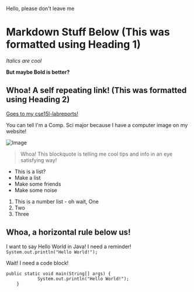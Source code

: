 Hello, please don't leave me

# Markdown Stuff Below (This was formatted using Heading 1)

*Italics are cool*

**But maybe Bold is better?**

## Whoa! A self repeating link! (This was formatted using Heading 2)
[Goes to my cse15l-labreports!](https://floatboat.github.io/cse15l-lab-reports/)

You can tell I'm a Comp. Sci major because I have a computer image on my website!

![Image](https://w7.pngwing.com/pngs/261/956/png-transparent-macbook-pro-laptop-apple-imac-vintage-computer-angle-electronics-computer.png)

> Whoa! This blockquote is telling me cool tips and info in an eye satisfying way!

* This is a list? 
* Make a list
* Make some friends
* Make some noise

1. This is a number list - oh wait, One
2. Two
3. Three 

Whoa, a horizontal rule below us!
---

I want to say Hello World in Java! I need a reminder! 
`System.out.println("Hello World!");`

Wait! I need a code block!
```
public static void main(String[] args) {
            System.out.println("Hello World!");
    }
```
